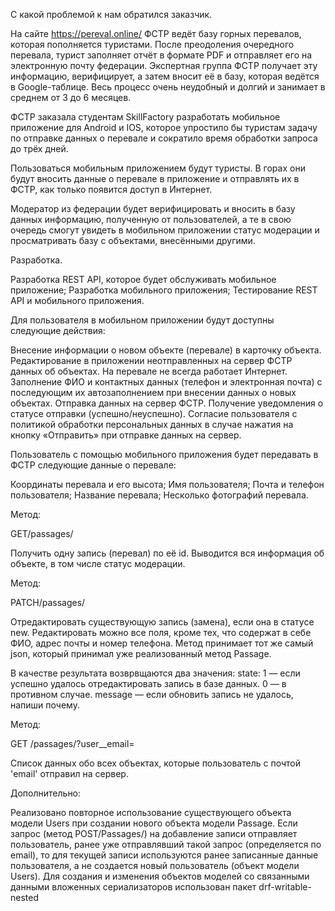 С какой проблемой к нам обратился заказчик.

На сайте https://pereval.online/ ФСТР ведёт базу горных перевалов, которая пополняется туристами.
После преодоления очередного перевала, турист заполняет отчёт в формате PDF и отправляет его на электронную почту федерации. 
Экспертная группа ФСТР получает эту информацию, верифицирует, а затем вносит её в базу, которая ведётся в Google-таблице.
Весь процесс очень неудобный и долгий и занимает в среднем от 3 до 6 месяцев.

ФСТР заказала студентам SkillFactory разработать мобильное приложение для Android и IOS, 
которое упростило бы туристам задачу по отправке данных о перевале и сократило время обработки запроса до трёх дней.

Пользоваться мобильным приложением будут туристы. 
В горах они будут вносить данные о перевале в приложение и отправлять их в ФСТР, как только появится доступ в Интернет.

Модератор из федерации будет верифицировать и вносить в базу данных информацию, полученную от пользователей, 
а те в свою очередь смогут увидеть в мобильном приложении статус модерации и просматривать базу с объектами, внесёнными другими.


Разработка.

Разработка REST API, которое будет обслуживать мобильное приложение;
Разработка мобильного приложения;
Тестирование REST API и мобильного приложения.

Для пользователя в мобильном приложении будут доступны следующие действия:

Внесение информации о новом объекте (перевале) в карточку объекта.
Редактирование в приложении неотправленных на сервер ФСТР данных об объектах. На перевале не всегда работает Интернет.
Заполнение ФИО и контактных данных (телефон и электронная почта) с последующим их автозаполнением при внесении данных о новых объектах.
Отправка данных на сервер ФСТР.
Получение уведомления о статусе отправки (успешно/неуспешно).
Согласие пользователя с политикой обработки персональных данных в случае нажатия на кнопку «Отправить» при отправке данных на сервер.

Пользователь с помощью мобильного приложения будет передавать в ФСТР следующие данные о перевале:

Координаты перевала и его высота;
Имя пользователя;
Почта и телефон пользователя;
Название перевала;
Несколько фотографий перевала.


Метод:

GET/passages/<id>

Получить одну запись (перевал) по её id. Выводится вся информация об объекте, в том числе статус 
модерации.

Метод:

PATCH/passages/<id>

Отредактировать существующую запись (замена), если она в статусе new. Редактировать можно все поля, кроме тех, что содержат в себе ФИО, адрес почты и номер телефона. Метод принимает тот же самый json, который принимал уже реализованный метод Passage.

В качестве результата возврвщаются два значения:
state:
1 — если успешно удалось отредактировать запись в базе данных.
0 — в противном случае.
message — если обновить запись не удалось, напиши почему.

Метод:

GET /passages/?user__email=<email>

Список данных обо всех объектах, которые пользователь с почтой 'email' отправил на сервер.

Дополнительно:

Реализовано повторное использование существующего объекта модели Users при создании нового 
объекта модели Passage. Если запрос (метод POST/Passages/) на добавление записи отправляет пользователь, ранее уже отправлявший такой запрос (определяется по email), то для текущей записи используются ранее записанные данные пользователя, а не создается новый пользователь (объект модели Users).
Для создания и изменения объектов моделей со связанными данными вложенных сериализаторов использован пакет drf-writable-nested

